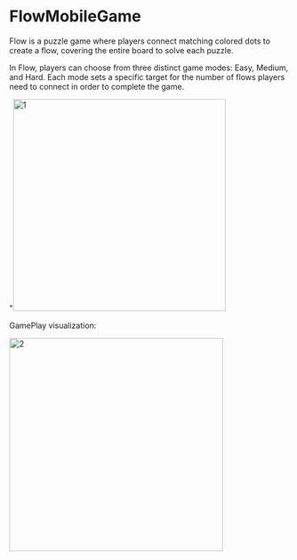 # FlowMobileGame

Flow is a puzzle game where players connect matching colored dots to create a flow, covering the entire board to solve each puzzle.

In Flow, players can choose from three distinct game modes: Easy, Medium, and Hard. Each mode sets a specific target for the number of flows players need to connect in order to complete the game.

"<img width="382" alt="1" src="https://github.com/oryory2/FlowMobileGame/assets/81316025/b39ce762-480b-4a07-8341-779b9d1eb64b">



GamePlay visualization:

<img width="384" alt="2" src="https://github.com/oryory2/FlowMobileGame/assets/81316025/1e2b8ece-5c1a-4631-8b80-e92b8977790f">
